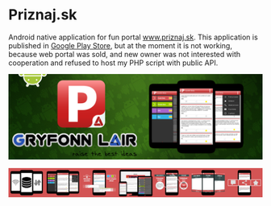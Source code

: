 # Priznaj.sk

Android native application for fun portal www.priznaj.sk. This application is published in [Google Play Store](https://play.google.com/store/apps/details?id=sk.gryfonnlair.priznaj), but at the moment it is not working, because web portal was sold, and new owner was not interested with cooperation and refused to host my PHP script with public API.

![Preview image 2](/github-preview-images/github_preview_1.png?raw=true "Preview image 1")

![Preview image 2](/github-preview-images/github_preview_2.png?raw=true "Preview image 2")
